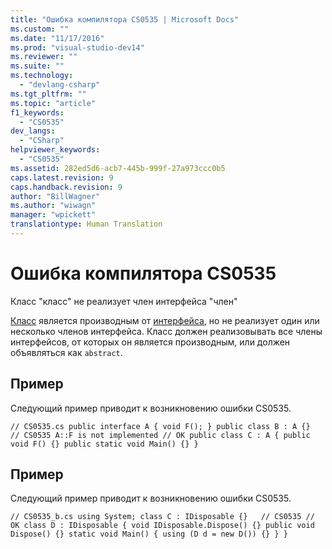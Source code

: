 ```yaml
---
title: "Ошибка компилятора CS0535 | Microsoft Docs"
ms.custom: ""
ms.date: "11/17/2016"
ms.prod: "visual-studio-dev14"
ms.reviewer: ""
ms.suite: ""
ms.technology: 
  - "devlang-csharp"
ms.tgt_pltfrm: ""
ms.topic: "article"
f1_keywords: 
  - "CS0535"
dev_langs: 
  - "CSharp"
helpviewer_keywords: 
  - "CS0535"
ms.assetid: 282ed5d6-acb7-445b-999f-27a973ccc0b5
caps.latest.revision: 9
caps.handback.revision: 9
author: "BillWagner"
ms.author: "wiwagn"
manager: "wpickett"
translationtype: Human Translation
---
```

# Ошибка компилятора CS0535
Класс "класс" не реализует член интерфейса "член"  
  
 [Класс](../../csharp/language-reference/keywords/class.md) является производным от [интерфейса](../../csharp/language-reference/keywords/interface.md), но не реализует один или несколько членов интерфейса. Класс должен реализовывать все члены интерфейсов, от которых он является производным, или должен объявляться как `abstract`.  
  
## Пример  
 Следующий пример приводит к возникновению ошибки CS0535.  
  
```  
// CS0535.cs public interface A { void F(); } public class B : A {}   // CS0535 A::F is not implemented // OK public class C : A { public void F() {} public static void Main() {} }  
```  
  
## Пример  
 Следующий пример приводит к возникновению ошибки CS0535.  
  
```  
// CS0535_b.cs using System; class C : IDisposable {}   // CS0535 // OK class D : IDisposable { void IDisposable.Dispose() {} public void Dispose() {} static void Main() { using (D d = new D()) {} } }  
```